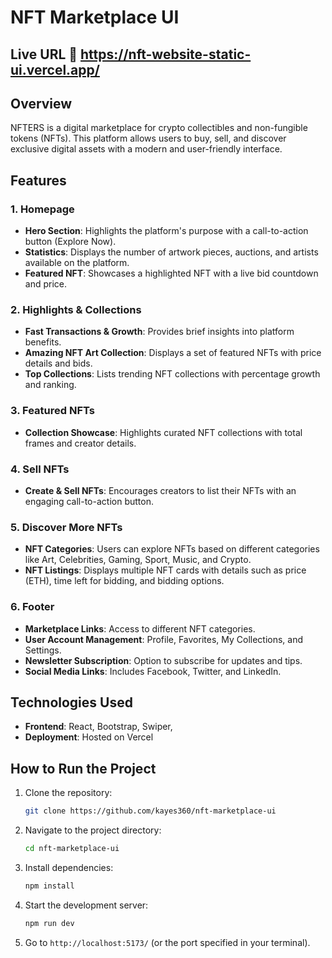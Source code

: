 # NFT Marketplace UI
 ## Live URL :link: https://nft-website-static-ui.vercel.app/
 

## Overview
NFTERS is a digital marketplace for crypto collectibles and non-fungible tokens (NFTs). This platform allows users to buy, sell, and discover exclusive digital assets with a modern and user-friendly interface.

## Features
### 1. Homepage
- **Hero Section**: Highlights the platform's purpose with a call-to-action button (Explore Now).
- **Statistics**: Displays the number of artwork pieces, auctions, and artists available on the platform.
- **Featured NFT**: Showcases a highlighted NFT with a live bid countdown and price.

### 2. Highlights & Collections
- **Fast Transactions & Growth**: Provides brief insights into platform benefits.
- **Amazing NFT Art Collection**: Displays a set of featured NFTs with price details and bids.
- **Top Collections**: Lists trending NFT collections with percentage growth and ranking.

### 3. Featured NFTs
- **Collection Showcase**: Highlights curated NFT collections with total frames and creator details.

### 4. Sell NFTs
- **Create & Sell NFTs**: Encourages creators to list their NFTs with an engaging call-to-action button.

### 5. Discover More NFTs
- **NFT Categories**: Users can explore NFTs based on different categories like Art, Celebrities, Gaming, Sport, Music, and Crypto.
- **NFT Listings**: Displays multiple NFT cards with details such as price (ETH), time left for bidding, and bidding options.

### 6. Footer
- **Marketplace Links**: Access to different NFT categories.
- **User Account Management**: Profile, Favorites, My Collections, and Settings.
- **Newsletter Subscription**: Option to subscribe for updates and tips.
- **Social Media Links**: Includes Facebook, Twitter, and LinkedIn.

## Technologies Used
- **Frontend**: React, Bootstrap, Swiper,
- **Deployment**: Hosted on Vercel

## How to Run the Project
1. Clone the repository:
   ```sh
   git clone https://github.com/kayes360/nft-marketplace-ui
   ```
2. Navigate to the project directory:
   ```sh
   cd nft-marketplace-ui
   ```
3. Install dependencies:
   ```sh
   npm install
   ```
4. Start the development server:
   ```sh
   npm run dev
   ```
5. Go to `http://localhost:5173/` (or the port specified in your terminal).

